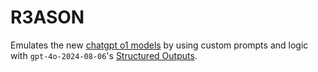 # R3ASON

Emulates the new [chatgpt o1 models](https://platform.openai.com/docs/models/o1) by using custom prompts and logic with `gpt-4o-2024-08-06`'s [Structured Outputs](https://platform.openai.com/docs/guides/structured-outputs).

